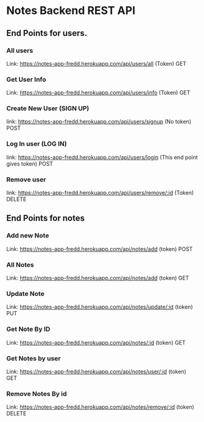 # Notes Backend REST API

## End Points for users.

### All users

Link: https://notes-app-fredd.herokuapp.com/api/users/all (Token) GET

### Get User Info
 
Link: https://notes-app-fredd.herokuapp.com/api/users/info (Token) GET

### Create New User (SIGN UP)

link: https://notes-app-fredd.herokuapp.com/api/users/signup (No token) POST

### Log In user (LOG IN)

link: https://notes-app-fredd.herokuapp.com/api/users/login (This end point gives token) POST

### Remove user 

link: https://notes-app-fredd.herokuapp.com/api/users/remove/:id (Token) DELETE



## End Points for notes

### Add new Note

Link: https://notes-app-fredd.herokuapp.com/api/notes/add (token) POST

### All Notes

Link: https://notes-app-fredd.herokuapp.com/api/notes/add (token) GET

### Update Note
 
Link: https://notes-app-fredd.herokuapp.com/api/notes/update/:id (token) PUT

### Get Note By ID

Link: https://notes-app-fredd.herokuapp.com/api/notes/:id (token) GET

### Get Notes by user

Link: https://notes-app-fredd.herokuapp.com/api/notes/user/:id (token) GET

### Remove Notes By id
 
Link: https://notes-app-fredd.herokuapp.com/api/notes/remove/:id (token) DELETE